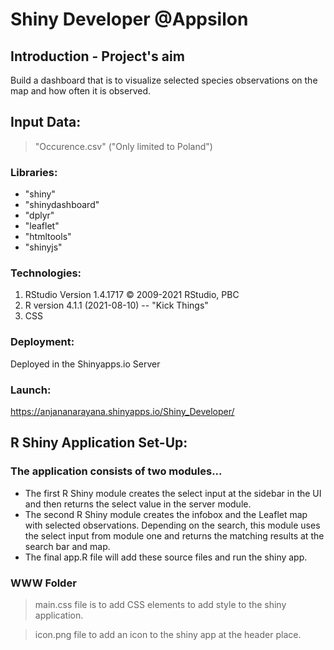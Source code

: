 # Shiny Developer @Appsilon
## Introduction - Project's aim
Build a dashboard that is to visualize selected species observations on the map and how often it is observed.
## Input Data:
>"Occurence.csv" ("Only limited to Poland")
### Libraries:
  * "shiny"
  * "shinydashboard"
  * "dplyr"
  * "leaflet"
  * "htmltools"
  * "shinyjs"
### Technologies: 
1. RStudio
Version 1.4.1717
© 2009-2021 RStudio, PBC
2. R version 4.1.1 (2021-08-10) -- "Kick Things"
3. CSS

### Deployment:
Deployed in the Shinyapps.io Server
### Launch:

https://anjananarayana.shinyapps.io/Shiny_Developer/

## R Shiny Application Set-Up:
### The application consists of two modules...

* The first R Shiny module creates the select input at the sidebar in the  UI and then returns the select value in the server module.
* The second R Shiny module creates the infobox and the Leaflet map with selected observations. Depending on the search, this module uses the select input from module one and returns the matching results at the search bar and map.
* The final app.R file will add these source files and run the shiny app.

### WWW Folder
>  main.css file is to add CSS elements to add style to the shiny application.

>   icon.png file to add an icon to the shiny app at the header place.
